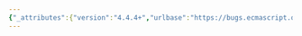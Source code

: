 ```yaml
---
{"_attributes":{"version":"4.4.4+","urlbase":"https://bugs.ecmascript.org/","maintainer":"dherman@mozilla.com"},"bug":{"bug_id":525,"creation_ts":"2012-07-12 16:25:00 -0700","short_desc":"Issues in section 6","delta_ts":"2014-07-27 22:05:51 -0700","product":"Draft for 6th Edition","component":"editorial issue","version":"Rev 9: July 8, 2012 Draft","rep_platform":"All","op_sys":"All","bug_status":"VERIFIED","resolution":"FIXED","priority":"Normal","bug_severity":"normal","everconfirmed":true,"reporter":{"uid":"ecmascriptbugs","name":"Norbert"},"assigned_to":{"uid":"allen","name":"Allen Wirfs-Brock"},"long_desc":[{"commentid":1304,"comment_count":0,"who":{"uid":"ecmascriptbugs","name":"Norbert"},"bug_when":"2012-07-12 16:25:58 -0700","thetext":"(1) see bug 524.\n\n(2) Replace \"The phrase “Unicode character” refer to the abstract linguistic or typographical unit represented by a single Unicode scalar value.\" with \"All Unicode code point values from U+0000 to U+10FFFF, including surrogate code points, may occur in source text where permitted by the grammar.\"\n\n(3) Remove \"Any well defined encoding such as UTF-32 or UTF-16 may be used. Source text might even be externally represented using a non-Unicode character encoding.\" Since the sentence before says it's not relevant, we don't need to discuss it.\n\n(4) Remove  \"Each source character being an abstract Unicode characters with a corresponding Unicode scalar value.\" Code point is all we need.\n\n(5) Remove the paragraph \"The phrase “code point” ....\". It's partially wrong (Unicode scalar values are a proper subset of Unicode code points), and we don't need it.\n\n(6) The description of Unicode escape sequences has to allow for expression of a single (supplementary) code point by a sequence of two old-style Unicode escape sequences, e.g., \"\\u{10000}\" === \"\\uD800\\uDC00\"."},{"commentid":1305,"comment_count":1,"who":{"uid":"allen","name":"Allen Wirfs-Brock"},"bug_when":"2012-07-12 19:01:59 -0700","thetext":"(In reply to comment #0)\n...\n> \n> (6) The description of Unicode escape sequences has to allow for expression of\n> a single (supplementary) code point by a sequence of two old-style Unicode\n> escape sequences, e.g., \"\\u{10000}\" === \"\\uD800\\uDC00\".\n\nI don't necessarily agree. See discussion under https://bugs.ecmascript.org/show_bug.cgi?id=469 \n\nBasically, the only places in current implementations where a sequence old-style Unicode escape sequences that form a valid surrogate pair is equivalent to the literal appearance of the corresponding supplementary character is in a string or regexp literal. In particular such a sequence in an IdentiferName always results in a syntax error, even if the supplementary character is an ID_Start or ID_Continue.  For example,\n    var x\\uD87E\\uDC00;\n\nreportedly produces an early error in current browsers, even though U+2F800 is a valid ID_Continue character as of Unicode 3.1.  So, this doesn't appear to be a backwards compat. issues.\n\nThe current draft deals with such sequences in sting literals  and quasis and in the future RegExp literals.  It isn't clear that they need to be allowed out side of such literal contexts."},{"commentid":1364,"comment_count":2,"who":{"uid":"ecmascriptbugs","name":"Norbert"},"bug_when":"2012-07-17 17:44:23 -0700","thetext":"(In reply to comment #1)\n\nThis bug is about clause 6, which covers source text in general. Its third paragraph says \"In string literals, regular expression literals,quasi literals and identifiers, any Unicode characters may also be expressed as a Unicode escape sequence that explicitly express a code point’s numeric value. \"\n\nThe text assumes a 1:1 match between Unicode escape sequences and code points. I think we have agreement that in at least some of the situations mentioned a pair of Unicode escape sequences can be used to express a code point."},{"commentid":5953,"comment_count":3,"who":{"uid":"allen","name":"Allen Wirfs-Brock"},"bug_when":"2013-10-22 15:05:37 -0700","thetext":"fixed in rev20 editor's draft"},{"commentid":6071,"comment_count":4,"who":{"uid":"allen","name":"Allen Wirfs-Brock"},"bug_when":"2013-10-29 09:45:26 -0700","thetext":"fixed in rev20 draft, Oct. 28, 2013"},{"commentid":9634,"comment_count":5,"who":{"uid":"ecmascriptbugs","name":"Norbert"},"bug_when":"2014-07-27 22:05:51 -0700","thetext":"Verified in rev 26 draft."}]}}
---
```

